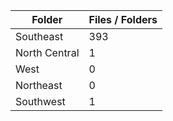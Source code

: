 | Folder        |   Files / Folders |
|---------------|-------------------|
| Southeast     |               393 |
| North Central |                 1 |
| West          |                 0 |
| Northeast     |                 0 |
| Southwest     |                 1 |
